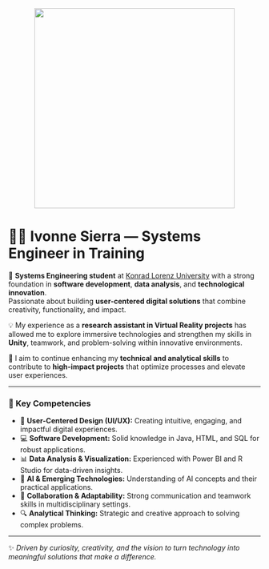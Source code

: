 
<div align="center">
  <img src="https://github.com/IvonneSierra/IvonneSierra/blob/main/descarga.gif" width="400">
</div>

# 👩‍💻 Ivonne Sierra — Systems Engineer in Training

🚀 **Systems Engineering student** at [Konrad Lorenz University](https://www.konradlorenz.edu.co/) with a strong foundation in **software development**, **data analysis**, and **technological innovation**.  
Passionate about building **user-centered digital solutions** that combine creativity, functionality, and impact.

💡 My experience as a **research assistant in Virtual Reality projects** has allowed me to explore immersive technologies and strengthen my skills in **Unity**, teamwork, and problem-solving within innovative environments.

🎯 I aim to continue enhancing my **technical and analytical skills** to contribute to **high-impact projects** that optimize processes and elevate user experiences.

---

### 🧠 Key Competencies

- 🎨 **User-Centered Design (UI/UX):** Creating intuitive, engaging, and impactful digital experiences.  
- 💻 **Software Development:** Solid knowledge in Java, HTML, and SQL for robust applications.  
- 📊 **Data Analysis & Visualization:** Experienced with Power BI and R Studio for data-driven insights.  
- 🤖 **AI & Emerging Technologies:** Understanding of AI concepts and their practical applications.  
- 🤝 **Collaboration & Adaptability:** Strong communication and teamwork skills in multidisciplinary settings.  
- 🔍 **Analytical Thinking:** Strategic and creative approach to solving complex problems.  

---

✨ *Driven by curiosity, creativity, and the vision to turn technology into meaningful solutions that make a difference.*
